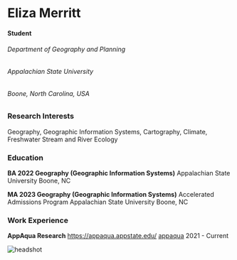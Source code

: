 Eliza Merritt
==============


#### Student
###### Department of Geography and Planning
###### Appalachian State University
###### Boone, North Carolina, USA

<!--- here is how you add a comment --->


### Research Interests
Geography, Geographic Information Systems, Cartography, Climate, Freshwater Stream and River Ecology

### Education
**BA 2022 Geography (Geographic Information Systems)**
Appalachian State University
  Boone, NC <br/>

**MA 2023 Geography (Geographic Information Systems)**
Accelerated Admissions Program
  Appalachian State University
  Boone, NC

### Work Experience
**AppAqua Research**
https://appaqua.appstate.edu/ [appaqua](http://appaqua.appstate.edu)
2021 - Current


![headshot](headshot.jpeg)
